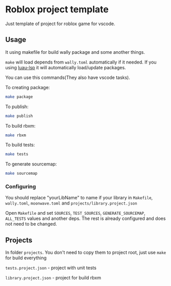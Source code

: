 # Roblox project template

Just template of project for roblox game for vscode.

## Usage

It using makefile for build wally package and some another things. 

`make` will load depends from `wally.toml` automatically if it needed. If you using [luau-lsp](https://github.com/JohnnyMorganz/luau-lsp/) it will automatically load/update packages.

You can use this commands(They also have vscode tasks).

To creating package:
```sh
make package
```

To publish:
```sh
make publish
```

To build rbxm:
```sh
make rbxm
```

To build tests:
```sh
make tests
```

To generate sourcemap:
```sh
make sourcemap
```

### Configuring

You should replace "yourLibName" to name if your library in `Makefile`, `wally.toml`, `moonwave.toml` and `projects/library.project.json`

Open `Makefile` and set `SOURCES`, `TEST_SOURCES`, `GENERATE_SOURCEMAP`, `ALL_TESTS` values and another deps. The rest is already configured and does not need to be changed.

## Projects

In folder `projects`. You don't need to copy them to project root, just use `make` for build everything

`tests.project.json` - project with unit tests

`library.project.json` - project for build rbxm
